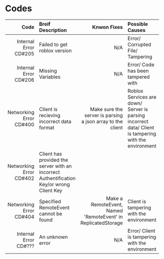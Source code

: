 # Codes

| Code | Breif Description | Knwon Fixes | Possible Causes |
| -: | :- | -: | :- |
| Internal Error CD#205 | Failed to get roblox version | N/A | Error/ Corrupted File/ Tampering |
| Internal Error CD#206 | Missing Variables | N/A | Error/ Code has been tampered with |
| Networking Error CD#400 | Client is recieving incorrect data format | Make sure the server is parsing a json array to the client | Roblox Services are down/ Server is parsing incorrect data/ Client is tampering with the environment |
| Networking Error CD#402 | Client has provided the server with an incorrect Authentification Key/or wrong Client Key |  |  |
| Networking Error CD#404 | Specified RemoteEvent cannot be found | Make a RemoteEvent, Named 'RemoteEvent' in ReplicatedStorage | Client is tampering with the environment |
| Internal Error CD#??? | An unknown error | N/A | Error/ Client is tampering with the environment |
